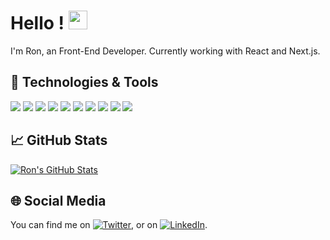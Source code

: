 # Hello ! <img src="https://raw.githubusercontent.com/MartinHeinz/MartinHeinz/master/wave.gif" width="30px">

I'm Ron, an Front-End Developer.
Currently working with React and Next.js.

## 🔧 Technologies & Tools

![](https://img.shields.io/badge/OS-Linux-informational?style=flat&logo=linux&logoColor=white&color=8675a9)
![](https://img.shields.io/badge/Editor-VS_Code-informational?style=flat&logo=visual-studio-code&logoColor=white&color=8675a9)
![](https://img.shields.io/badge/Code-JavaScript-informational?style=flat&logo=javascript&logoColor=white&color=8675a9)
![](https://img.shields.io/badge/Code-React-informational?style=flat&logo=react&logoColor=white&color=8675a9)
![](https://img.shields.io/badge/Code-Next_js-informational?style=flat&logo=next.js&logoColor=white&color=8675a9)
![](https://img.shields.io/badge/Tools-PostgreSQL-informational?style=flat&logo=postgresql&logoColor=white&color=8675a9)
![](https://img.shields.io/badge/Tools-Docker-informational?style=flat&logo=docker&logoColor=white&color=8675a9)
![](https://img.shields.io/badge/Cloud-Vercel-informational?style=flat&logo=vercel&logoColor=white&color=8675a9)
![](https://img.shields.io/badge/Cloud-AWS-informational?style=flat&logo=amazon&logoColor=white&color=8675a9)
![](https://img.shields.io/badge/Cloud-Netlify-informational?style=flat&logo=netlify&logoColor=white&color=8675a9)

## &#x1f4c8; GitHub Stats

<a href="https://github.com/bixamon/bixamon">
  <img align="center" src="https://github-readme-stats.vercel.app/api?username=bixamon&show_icons=true&line_height=27&count_private=true&title_color=ffffff&text_color=c9cacc&icon_color=8675a9&bg_color=1d1f21" alt="Ron's GitHub Stats" />
</a>

## 🌐 Social Media

<!-- Actual text -->

You can find me on [![Twitter][1.2]][1], or on [![LinkedIn][2.2]][2].

<!-- Icons -->

[1.2]: http://i.imgur.com/wWzX9uB.png "twitter icon without padding"
[2.2]: https://raw.githubusercontent.com/MartinHeinz/MartinHeinz/master/linkedin-3-16.png "LinkedIn icon without padding"

<!-- Links to your social media accounts -->

[1]: https://twitter.com/bixamon
[2]: https://www.linkedin.com/in/roniardiyanto/
